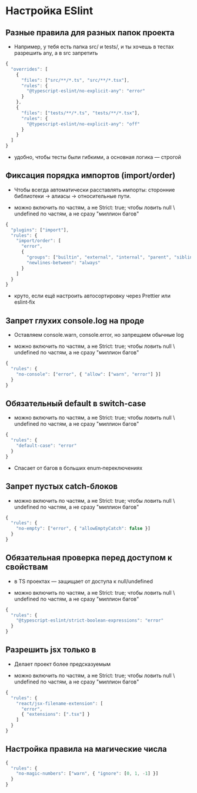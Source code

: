 # Настройка ESlint

## Разные правила для разных папок проекта

- Например, у тебя есть папка src/ и tests/, и ты хочешь в тестах разрешить any, а в src запретить
```js
{
  "overrides": [
    {
      "files": ["src/**/*.ts", "src/**/*.tsx"],
      "rules": {
        "@typescript-eslint/no-explicit-any": "error"
      }
    },
    {
      "files": ["tests/**/*.ts", "tests/**/*.tsx"],
      "rules": {
        "@typescript-eslint/no-explicit-any": "off"
      }
    }
  ]
}
```
- удобно, чтобы тесты были гибкими, а основная логика — строгой

## Фиксация порядка импортов (import/order)

- Чтобы всегда автоматически расставлять импорты: сторонние библиотеки → алиасы → относительные пути.


- можно включить по частям, а не Strict: true; чтобы ловить null \ undefined по частям, а не сразу "миллион багов"

```js
{
  "plugins": ["import"],
  "rules": {
    "import/order": [
      "error",
      {
        "groups": ["builtin", "external", "internal", "parent", "sibling", "index"],
        "newlines-between": "always"
      }
    ]
  }
}
```
- круто, если ещё настроить автосортировку через Prettier или eslint‑fix

## Запрет глухих console.log на проде

- Оставляем console.warn, console.error, но запрещаем обычные log


- можно включить по частям, а не Strict: true; чтобы ловить null \ undefined по частям, а не сразу "миллион багов"

```js
{
  "rules": {
    "no-console": ["error", { "allow": ["warn", "error"] }]
  }
}
```
## Обязательный default в switch-case


- можно включить по частям, а не Strict: true; чтобы ловить null \ undefined по частям, а не сразу "миллион багов"

```js
{
  "rules": {
    "default-case": "error"
  }
}
```
- Спасает от багов в больших enum‑переключениях

## Запрет пустых catch-блоков


- можно включить по частям, а не Strict: true; чтобы ловить null \ undefined по частям, а не сразу "миллион багов"

```js
{
  "rules": {
    "no-empty": ["error", { "allowEmptyCatch": false }]
  }
}
```
## Обязательная проверка перед доступом к свойствам

- в TS проектах — защищает от доступа к null/undefined


- можно включить по частям, а не Strict: true; чтобы ловить null \ undefined по частям, а не сразу "миллион багов"

```js
{
  "rules": {
    "@typescript-eslint/strict-boolean-expressions": "error"
  }
}
```
## Разрешить jsx только в

- Делает проект более предсказуемым


- можно включить по частям, а не Strict: true; чтобы ловить null \ undefined по частям, а не сразу "миллион багов"

```js
{
  "rules": {
    "react/jsx-filename-extension": [
      "error",
      { "extensions": [".tsx"] }
    ]
  }
}
```
## Настройка правила на магические числа
```js
{
  "rules": {
    "no-magic-numbers": ["warn", { "ignore": [0, 1, -1] }]
  }
}
```
